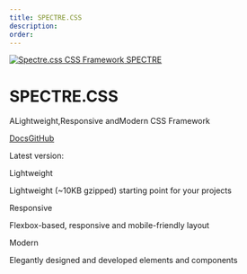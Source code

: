```yaml
---
title: SPECTRE.CSS
description: 
order: 
---
```


[![Spectre.css CSS Framework](img/spectre-logo.svg) SPECTRE](index)

# SPECTRE.CSS

 ALightweight,Responsive andModern CSS Framework

[Docs](getting-started/index)[GitHub](https://github.com/picturepan2/spectre)

Latest version: 

Lightweight

Lightweight (\~10KB gzipped) starting point for your projects

Responsive

Flexbox-based, responsive and mobile-friendly layout

Modern

Elegantly designed and developed elements and components